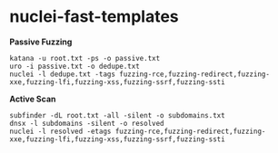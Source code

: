# nuclei-fast-templates

**Passive Fuzzing**
```
katana -u root.txt -ps -o passive.txt
uro -i passive.txt -o dedupe.txt 
nuclei -l dedupe.txt -tags fuzzing-rce,fuzzing-redirect,fuzzing-xxe,fuzzing-lfi,fuzzing-xss,fuzzing-ssrf,fuzzing-ssti
```

**Active Scan**
```
subfinder -dL root.txt -all -silent -o subdomains.txt
dnsx -l subdomains -silent -o resolved
nuclei -l resolved -etags fuzzing-rce,fuzzing-redirect,fuzzing-xxe,fuzzing-lfi,fuzzing-xss,fuzzing-ssrf,fuzzing-ssti
```